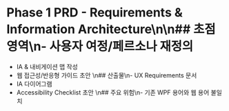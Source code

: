 # Phase 1 PRD - Requirements & Information Architecture\n\n## 초점 영역\n- 사용자 여정/페르소나 재정의
- IA & 내비게이션 맵 작성
- 웹 접근성/반응형 가이드 초안
\n## 산출물\n- UX Requirements 문서
- IA 다이어그램
- Accessibility Checklist 초안
\n## 주요 위험\n- 기존 WPF 용어와 웹 용어 불일치
